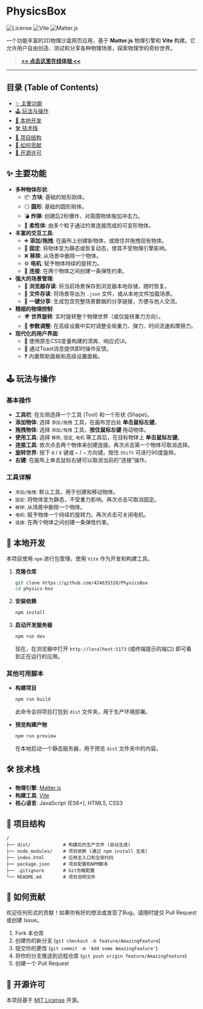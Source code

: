 # PhysicsBox

![License](https://img.shields.io/badge/license-MIT-blue.svg)
![Vite](https://img.shields.io/badge/Vite-5.x-%23646CFF)
![Matter.js](https://img.shields.io/badge/Matter.js-0.19.0-orange)

一个功能丰富的2D物理沙盒网页应用，基于 **Matter.js** 物理引擎和 **Vite** 构建。它允许用户自由创造、测试和分享各种物理场景，探索物理学的奇妙世界。

>
> **[>> 点击这里在线体验 <<](https://physics-myz93m92j-tongs-projects-3d9d2a42.vercel.app/)**
>

---

## 目录 (Table of Contents)

*   [✨ 主要功能](#-主要功能)
*   [🕹️ 玩法与操作](#️-玩法与操作)
*   [🚀 本地开发](#-本地开发)
*   [🛠️ 技术栈](#️-技术栈)
*   [📂 项目结构](#-项目结构)
*   [🤝 如何贡献](#-如何贡献)
*   [📄 开源许可](#-开源许可)

## ✨ 主要功能

*   **多种物体形状**:
    *   📦 **方块**: 基础的矩形刚体。
    *   ⚪ **圆形**: 基础的圆形刚体。
    *   💣 **炸弹**: 创建后2秒爆炸，对周围物体施加冲击力。
    *   🧱 **柔性体**: 由多个粒子通过约束连接而成的可变形物体。
*   **丰富的交互工具**:
    *   ➕ **添加/拖拽**: 在画布上创建新物体，或按住并拖拽现有物体。
    *   📌 **固定**: 将物体变为静态或恢复动态，使其不受物理引擎影响。
    *   ❌ **移除**: 从场景中删除一个物体。
    *   ⚙️ **电机**: 赋予物体持续的旋转力。
    *   🔗 **连接**: 在两个物体之间创建一条弹性约束。
*   **强大的场景管理**:
    *   💾 **浏览器存读**: 将当前场景保存到浏览器本地存储，随时恢复。
    *   📁 **文件存读**: 将场景导出为 `.json` 文件，或从本地文件加载场景。
    *   🔗 **一键分享**: 生成包含完整场景数据的分享链接，方便与他人交流。
*   **精细的物理控制**:
    *   🌍 **世界旋转**: 实时旋转整个物理世界（或仅旋转重力方向）。
    *   🔬 **参数调整**: 在高级设置中实时调整全局重力、弹力、时间流速和摩擦力。
*   **现代化的用户界面**:
    *   🎨 使用原生CSS变量构建的清爽、响应式UI。
    *   🔔 通过Toast消息提供即时操作反馈。
    *   ❓ 内置帮助面板和高级设置面板。

## 🕹️ 玩法与操作

### 基本操作
*   **工具栏**: 在左侧选择一个工具 (Tool) 和一个形状 (Shape)。
*   **添加物体**: 选择 `添加/拖拽` 工具，在画布空白处 **单击鼠标左键**。
*   **拖拽物体**: 选择 `添加/拖拽` 工具，**按住鼠标左键** 拖动物体。
*   **使用工具**: 选择 `移除`, `固定`, `电机` 等工具后，在目标物体上 **单击鼠标左键**。
*   **连接工具**: 依次点击两个物体来创建连接。再次点击第一个物体可取消选择。
*   **旋转世界**: 按下 `Q` / `E` 键或 `←` / `→` 方向键。按住 `Shift` 可进行90度旋转。
*   **右键**: 在画布上单击鼠标右键可以取消当前的“连接”操作。

### 工具详解
*   `添加/拖拽`: 默认工具，用于创建和移动物体。
*   `固定`: 将物体变为静态，不受重力影响。再次点击可取消固定。
*   `移除`: 从场景中删除一个物体。
*   `电机`: 赋予物体一个持续的旋转力。再次点击可关闭电机。
*   `连接`: 在两个物体之间创建一条弹性约束。

## 🚀 本地开发

本项目使用 `npm` 进行包管理，使用 `Vite` 作为开发和构建工具。

1.  **克隆仓库**
    ```bash
    git clone https://github.com/424635328/PhysicsBox
    cd physics-box
    ```

2.  **安装依赖**
    ```bash
    npm install
    ```

3.  **启动开发服务器**
    ```bash
    npm run dev
    ```
    现在，在浏览器中打开 `http://localhost:5173` (或终端提示的端口) 即可看到正在运行的应用。

### 其他可用脚本

*   **构建项目**
    ```bash
    npm run build
    ```
    此命令会将项目打包到 `dist` 文件夹，用于生产环境部署。

*   **预览构建产物**
    ```bash
    npm run preview
    ```
    在本地启动一个静态服务器，用于预览 `dist` 文件夹中的内容。

## 🛠️ 技术栈

*   **物理引擎**: [Matter.js](https://brm.io/matter-js/)
*   **构建工具**: [Vite](https://vitejs.dev/)
*   **核心语言**: JavaScript (ES6+), HTML5, CSS3

## 📂 项目结构

```
/
├── dist/            # 构建后的生产文件 (自动生成)
├── node_modules/    # 项目依赖 (通过 npm install 生成)
├── index.html       # 应用主入口和全部代码
├── package.json     # 项目配置和NPM脚本
├── .gitignore       # Git忽略配置
└── README.md        # 项目说明文件
```

## 🤝 如何贡献

欢迎任何形式的贡献！如果你有好的想法或发现了Bug，请随时提交 Pull Request 或创建 Issue。

1.  Fork 本仓库
2.  创建你的新分支 (`git checkout -b feature/AmazingFeature`)
3.  提交你的更改 (`git commit -m 'Add some AmazingFeature'`)
4.  将你的分支推送到远程仓库 (`git push origin feature/AmazingFeature`)
5.  创建一个 Pull Request

## 📄 开源许可

本项目基于 [MIT License](LICENSE) 开源。
